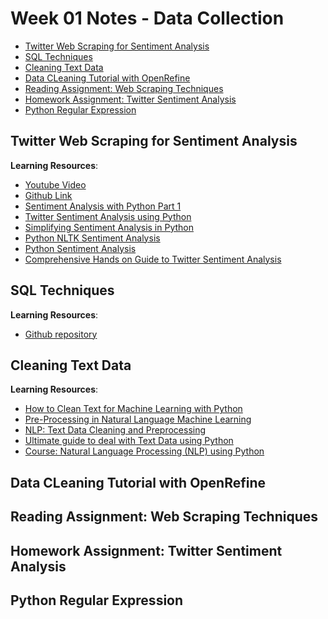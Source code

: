 # Week 01 Notes - Data Collection

<!-- MarkdownTOC -->

- [Twitter Web Scraping for Sentiment Analysis](#twitter-web-scraping-for-sentiment-analysis)
- [SQL Techniques](#sql-techniques)
- [Cleaning Text Data](#cleaning-text-data)
- [Data CLeaning Tutorial with OpenRefine](#data-cleaning-tutorial-with-openrefine)
- [Reading Assignment: Web Scraping Techniques](#reading-assignment-web-scraping-techniques)
- [Homework Assignment: Twitter Sentiment Analysis](#homework-assignment-twitter-sentiment-analysis)
- [Python Regular Expression](#python-regular-expression)

<!-- /MarkdownTOC -->


<a id="twitter-web-scraping-for-sentiment-analysis"></a>
## Twitter Web Scraping for Sentiment Analysis

**Learning Resources**:
- [Youtube Video](https://www.youtube.com/watch?v=3Pzni2yfGUQ)
- [Github Link](https://github.com/llSourcell/Sentiment_Analysis)
- [Sentiment Analysis with Python Part 1](https://towardsdatascience.com/sentiment-analysis-with-python-part-1-5ce197074184)
- [Twitter Sentiment Analysis using Python](https://www.geeksforgeeks.org/twitter-sentiment-analysis-using-python/)
- [Simplifying Sentiment Analysis in Python](https://www.datacamp.com/community/tutorials/simplifying-sentiment-analysis-python)
- [Python NLTK Sentiment Analysis](https://www.kaggle.com/ngyptr/python-nltk-sentiment-analysis)
- [Python Sentiment Analysis](https://pythonspot.com/python-sentiment-analysis/)
- [Comprehensive Hands on Guide to Twitter Sentiment Analysis](https://www.analyticsvidhya.com/blog/2018/07/hands-on-sentiment-analysis-dataset-python/)


<a id="sql-techniques"></a>
## SQL Techniques

**Learning Resources**:

- [Github repository](https://github.com/connor11528/coding-interviews/tree/master/sql)

<a id="cleaning-text-data"></a>
## Cleaning Text Data

**Learning Resources**:

- [How to Clean Text for Machine Learning with Python](https://machinelearningmastery.com/clean-text-machine-learning-python/)
- [Pre-Processing in Natural Language Machine Learning](https://towardsdatascience.com/pre-processing-in-natural-language-machine-learning-898a84b8bd47)
- [NLP: Text Data Cleaning and Preprocessing](https://medium.com/@dobko_m/nlp-text-data-cleaning-and-preprocessing-ea3ffe0406c1)
- [Ultimate guide to deal with Text Data using Python](https://www.analyticsvidhya.com/blog/2018/02/the-different-methods-deal-text-data-predictive-python/)
- [Course: Natural Language Processing (NLP) using Python](https://trainings.analyticsvidhya.com/courses/course-v1:AnalyticsVidhya+NLP101+2018_T1/about)


<a id="data-cleaning-tutorial-with-openrefine"></a>
## Data CLeaning Tutorial with OpenRefine

<a id="reading-assignment-web-scraping-techniques"></a>
## Reading Assignment: Web Scraping Techniques

<a id="homework-assignment-twitter-sentiment-analysis"></a>
## Homework Assignment: Twitter Sentiment Analysis

<a id="python-regular-expression"></a>
## Python Regular Expression